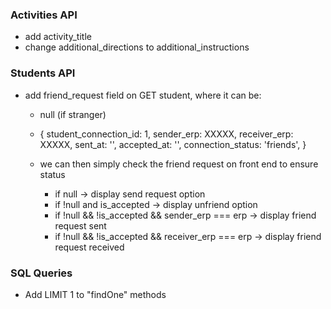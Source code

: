 ### Activities API

- add activity_title
- change additional_directions to additional_instructions

### Students API

- add friend_request field on GET student, where it can be:

    - null (if stranger)
    - {
        student_connection_id: 1,
        sender_erp: XXXXX,
        receiver_erp: XXXXX,
        sent_at: '',
        accepted_at: '',
        connection_status: 'friends',
      }

    - we can then simply check the friend request on front end to ensure status
        - if null -> display send request option
        - if !null and is_accepted -> display unfriend option
        - if !null && !is_accepted && sender_erp === erp -> display friend request sent
        - if !null && !is_accepted && receiver_erp === erp -> display friend request received

### SQL Queries

  - Add LIMIT 1 to "findOne" methods